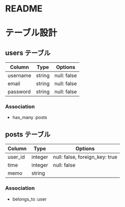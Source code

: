 # README

# テーブル設計

## users テーブル

| Column          | Type   | Options     |
| --------------- | ------ | ----------- |
| username        | string | null: false |
| email           | string | null: false |
| password        | string | null: false |

### Association

- has_many :posts

## posts テーブル

| Column       | Type    | Options                        |
| -------------| ------- | ------------------------------ |
| user_id      | integer | null: false, foreign_key: true |
| time         | integer | null: false                    |
| memo         | string  |                                |

### Association

- belongs_to :user